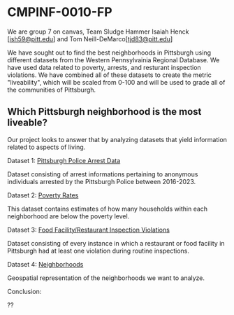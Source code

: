 # CMPINF-0010-FP

We are group 7 on canvas, Team Sludge Hammer
Isaiah Henck [ish59@pitt.edu] and Tom Neill-DeMarco[tjd83@pitt.edu]

We have sought out to find the best neighborhoods in Pittsburgh using different datasets from the Western Pennsylvainia Regional Database. We have used data related to poverty, arrests, and resturant inspection violations. We have combined all of these datasets to create the metric "liveability", which will be scaled from 0-100 and will be used to grade all of the communities of Pittsburgh.

## Which Pittsburgh neighborhood is the most liveable?
Our project looks to answer that by analyzing datasets that yield information related to aspects of living.

Dataset 1: [Pittsburgh Police Arrest Data](https://data.wprdc.org/dataset/arrest-data/resource/e03a89dd-134a-4ee8-a2bd-62c40aeebc6f)

Dataset consisting of arrest informations pertaining to anonymous individuals arrested by the Pittsburgh Police between 2016-2023. 

Dataset 2: [Poverty Rates](https://data.wprdc.org/dataset/pittsburgh-american-community-survey-2014-miscellaneous-data/resource/7996d143-c155-466e-8414-115f74997dd7)

This dataset contains estimates of how many households within each neighborhood are below the poverty level.

Dataset 3: [Food Facility/Restaurant Inspection Violations](https://data.wprdc.org/dataset/allegheny-county-restaurant-food-facility-inspection-violations/resource/1a1329e2-418c-4bd3-af2c-cc334e7559af)

Dataset consisting of every instance in which a restaurant or food facility in Pittsburgh had at least one violation during routine inspections.

Dataset 4: [Neighborhoods](https://data.wprdc.org/dataset/neighborhoods2)

Geospatial representation of the neighborhoods we want to analyze.

Conclusion:

??
